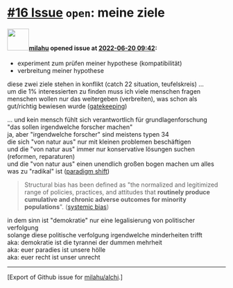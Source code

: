 # [\#16 Issue](https://github.com/milahu/alchi/issues/16) `open`: meine ziele

#### <img src="https://private-avatars.githubusercontent.com/u/12958815?jwt=eyJhbGciOiJIUzI1NiIsInR5cCI6IkpXVCJ9.eyJpc3MiOiJnaXRodWIuY29tIiwiYXVkIjoicmF3LmdpdGh1YnVzZXJjb250ZW50LmNvbSIsImtleSI6ImtleTEiLCJleHAiOjE3MzQ2NTYyMjAsIm5iZiI6MTczNDY1NTAyMCwicGF0aCI6Ii91LzEyOTU4ODE1In0.gNRkYbc2s1ZZSqkuSJ21Iovc8EwSLN_Ll51J4GeGe20&v=4" width="50">[milahu](https://github.com/milahu) opened issue at [2022-06-20 09:42](https://github.com/milahu/alchi/issues/16):

-   experiment zum prüfen meiner hypothese (kompatibilität)
-   verbreitung meiner hypothese

diese zwei ziele stehen in konflikt (catch 22 situation, teufelskreis)
...  
um die 1% interessierten zu finden muss ich viele menschen fragen  
menschen wollen nur das weitergeben (verbreiten), was schon als
gut/richtig bewiesen wurde
([gatekeeping](https://en.wikipedia.org/wiki/Gatekeeping_(communication)))

... und kein mensch fühlt sich verantwortlich für grundlagenforschung  
"das sollen irgendwelche forscher machen"  
ja, aber "irgendwelche forscher" sind meistens typen 34  
die sich "von natur aus" nur mit kleinen problemen beschäftigen  
und die "von natur aus" immer nur konservative lösungen suchen
(reformen, reparaturen)  
und die "von natur aus" einen unendlich großen bogen machen um alles was
zu "radikal" ist ([paradigm
shift](https://en.wikipedia.org/wiki/Paradigm_shift))

> Structural bias has been defined as "the normalized and legitimized
> range of policies, practices, and attitudes that **routinely produce
> cumulative and chronic adverse outcomes for minority populations**".
> ([systemic bias](https://en.wikipedia.org/wiki/Systemic_bias))

in dem sinn ist "demokratie" nur eine legalisierung von politischer
verfolgung  
solange diese politische verfolgung irgendwelche minderheiten trifft  
aka: demokratie ist die tyrannei der dummen mehrheit  
aka: euer paradies ist unsere hölle  
aka: euer recht ist unser unrecht

------------------------------------------------------------------------

\[Export of Github issue for
[milahu/alchi](https://github.com/milahu/alchi).\]

